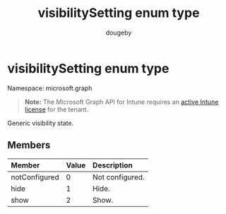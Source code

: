 ﻿---
title: "visibilitySetting enum type"
description: "Generic visibility state."
author: "dougeby"
localization_priority: Normal
ms.prod: "intune"
doc_type: enumPageType
---

# visibilitySetting enum type

Namespace: microsoft.graph

> **Note:** The Microsoft Graph API for Intune requires an [active Intune license](https://go.microsoft.com/fwlink/?linkid=839381) for the tenant.

Generic visibility state.

## Members

| Member        | Value | Description     |
| :------------ | :---- | :-------------- |
| notConfigured | 0     | Not configured. |
| hide          | 1     | Hide.           |
| show          | 2     | Show.           |
